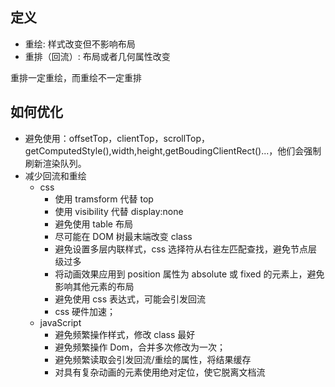 ## 定义

- 重绘: 样式改变但不影响布局
- 重排（回流）: 布局或者几何属性改变

重排一定重绘，而重绘不一定重排

## 如何优化

- 避免使用：offsetTop，clientTop，scrollTop，getComputedStyle(),width,height,getBoudingClientRect()...，他们会强制刷新渲染队列。
- 减少回流和重绘
  - css
    - 使用 tramsform 代替 top
    - 使用 visibility 代替 display:none
    - 避免使用 table 布局
    - 尽可能在 DOM 树最末端改变 class
    - 避免设置多层内联样式，css 选择符从右往左匹配查找，避免节点层级过多
    - 将动画效果应用到 position 属性为 absolute 或 fixed 的元素上，避免影响其他元素的布局
    - 避免使用 css 表达式，可能会引发回流
    - css 硬件加速；
  - javaScript
    - 避免频繁操作样式，修改 class 最好
    - 避免频繁操作 Dom，合并多次修改为一次；
    - 避免频繁读取会引发回流/重绘的属性，将结果缓存
    - 对具有复杂动画的元素使用绝对定位，使它脱离文档流
